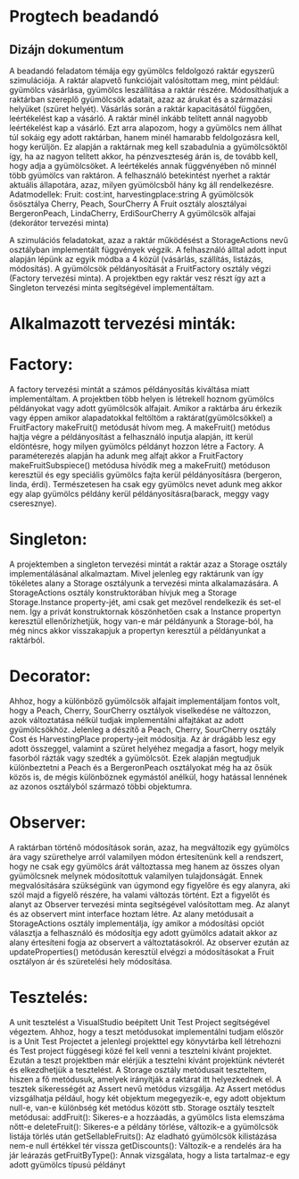 # Progtech beadandó
## Dizájn dokumentum

A beadandó feladatom témája egy gyümölcs feldolgozó raktár egyszerű szimulációja. A raktár alapvető funkciójait valósítottam meg, mint például: gyümölcs vásárlása, gyümölcs leszállítása a raktár részére. Módosíthatjuk a raktárban szereplő gyümölcsök adatait, azaz az árukat és a származási helyüket (szüret helyét). Vásárlás során a raktár kapacitásától függően, leértékelést kap a vásárló. A raktár minél inkább telített annál nagyobb leértékelést kap a vásárló. Ezt arra alapozom, hogy a gyümölcs nem állhat túl sokáig egy adott raktárban, hanem minél hamarabb feldolgozásra kell, hogy kerüljön. Ez alapján a raktárnak meg kell szabadulnia a gyümölcsöktől így, ha az nagyon telített akkor, ha pénzveszteség árán is, de tovább kell, hogy adja a gyümölcsöket. A leértékelés annak függvényében nő minnél több gyümölcs van raktáron. A felhasználó betekintést nyerhet a raktár aktuális állapotára, azaz, milyen gyümölcsből hány kg áll rendelkezésre. 
Adatmodellek:
Fruit: cost:int, harvestingplace:string 			A gyümölcsök ősösztálya
Cherry, Peach, SourCherry 					A Fruit osztály alosztályai
BergeronPeach, LindaCherry, ErdiSourCherry	A gyümölcsök alfajai (dekorátor tervezési minta)
 
A szimulációs feladatokat, azaz a raktár működésést a StorageActions nevű osztályban implementált függvények végzik. A felhasználó álltal adott input alapján lépünk az egyik módba a 4 közül (vásárlás, szállítás, listázás, módosítás). A gyümölcsök példányosítását a FruitFactory osztály végzi (Factory tervezési minta). A projektben egy raktár vesz részt így azt a Singleton tervezési minta segítségével implementáltam. 
 
# Alkalmazott tervezési minták:

# Factory:
A factory tervezési mintát a számos példányosítás kiváltása miatt implementáltam. A projektben több helyen is létrekell hoznom gyümölcs példányokat vagy adott gyümölcsök alfajait. Amikor a raktárba áru érkezik vagy éppen amikor alapadatokkal feltöltöm a raktárat(gyümölcsökkel) a FruitFactory makeFruit() metódusát hívom meg. A makeFruit() metódus hajtja végre a példányosítást a felhasználó inputja alapján, itt kerül eldöntésre, hogy milyen gyümölcs példányt hozzon létre a Factory. A paraméterezés alapján ha adunk meg alfajt akkor a FruitFactory makeFruitSubspiece() metódusa hívódik meg a makeFruit() metóduson keresztül és egy speciális gyümölcs fajta kerül példányosításra (bergeron, linda, érdi). Természetesen ha csak egy gyümölcs nevet adunk meg akkor egy alap gyümölcs példány kerül példányosításra(barack, meggy vagy cseresznye).

# Singleton:
A projektemben a singleton tervezési mintát a raktár azaz a Storage osztály implementálásánal alkalmaztam. Mivel jelenleg egy raktárunk van így tökéletes alany a Storage osztályunk a tervezési minta alkalamazására. A StorageActions osztály konstruktorában hívjuk meg a Storage Storage.Instance property-jét, ami csak get mezővel rendelkezik és set-el nem. Így a privát konstruktornak köszönhetően csak a Instance propertyn keresztül ellenőrízhetjük, hogy van-e már példányunk a Storage-ból, ha még nincs akkor visszakapjuk a propertyn keresztül a példányunkat a raktárból.

# Decorator:
Ahhoz, hogy a különböző gyümölcsök alfajait implementáljam fontos volt, hogy a Peach, Cherry, SourCherry osztályok viselkedése ne változzon, azok változtatása nélkül tudjak implementálni alfajtákat az adott gyümölcsökhöz. Jelenleg a dészítő a Peach, Cherry, SourCherry osztály Cost és HarvestingPlace property-jeit módosítja. Az ár drágább lesz egy adott összeggel, valamint a szüret helyéhez megadja a fasort, hogy melyik fasorból rázták vagy szedték a gyümölcsöt. Ezek alapján megtudjuk különbeztetni a Peach és a BergeronPeach osztályokat még ha az ősük közös is, de mégis különböznek egymástól anélkül, hogy hatással lennének az azonos osztályból származó többi objektumra.

# Observer:
A raktárban történő módosítások során, azaz, ha megváltozik egy gyümölcs ára vagy szürethelye arról valamilyen módon értesítenünk kell a rendszert, hogy ne csak egy gyümölcs árát változtassa meg hanem az összes olyan gyümölcsnek melynek módosítottuk valamilyen tulajdonságát. Ennek megvalósítására szükségünk van úgymond egy figyelőre és egy alanyra, aki szól majd a figyelő részére, ha valami változás történt. Ezt a figyelőt és alanyt az Observer tervezési minta segítségével valósítottam meg. Az alanyt és az observert mint interface hoztam létre. Az alany metódusait a StorageActions osztály implementálja, így amikor a módosítási opciót választja a felhasználó és módosítja egy adott gyümölcs adatait akkor az alany értesíteni fogja az observert a változtatásokról. Az observer ezután az updateProperties() metódusán keresztül elvégzi a módosításokat a Fruit osztályon ár és szüretelési hely módosítása. 

# Tesztelés:
A unit tesztelést a VisualStudio beépített Unit Test Project segítségével végeztem. Ahhoz, hogy a teszt metódusokat implementálni tudjam először is a Unit Test Projectet a jelenlegi projekttel egy könyvtárba kell létrehozni és Test project függésegi közé fel kell venni a tesztelni kívánt projektet. Ezután a teszt projektben már elérjük a tesztelni kívánt projektünk névterét és elkezdhetjük a tesztelést.
A Storage osztály metódusait teszteltem, hiszen a fő metódusuk, amelyek irányítják a raktárat itt helyezkednek el. A tesztek sikerességét az Assert nevű metódus vizsgálja. Az Assert metódus vizsgálhatja például, hogy két objektum megegyezik-e, egy adott objektum null-e, van-e különbség két metódus között stb.
Storage osztály tesztelt metódusai:
addFruit(): Sikeres-e a hozzáadás, a gyümölcs lista elemszáma nőtt-e
deleteFruit(): Sikeres-e a példány törlése, változik-e a gyümölcsök listája törlés után
getSellableFruits(): Az eladható gyümölcsök kilistázása nem-e null értékkel tér vissza
getDiscounts(): Változik-e a rendelés ára ha jár leárazás
getFruitByType(): Annak vizsgálata, hogy a lista tartalmaz-e egy adott gyümölcs típusú példányt 
